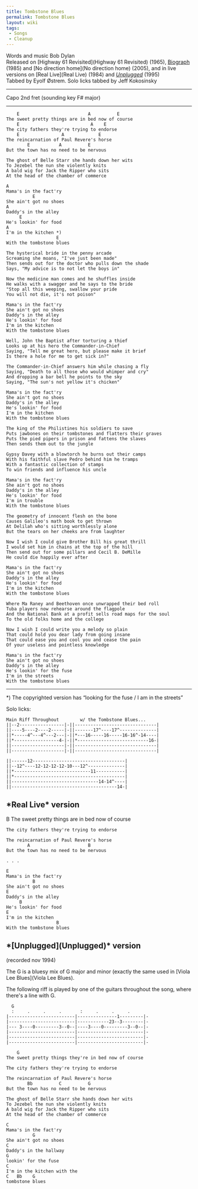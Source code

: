 ```yaml
---
title: Tombstone Blues
permalink: Tombstone Blues
layout: wiki
tags:
 - Songs
 - Cleanup
---
```


Words and music Bob Dylan  
Released on [Highway 61 Revisited](Highway 61 Revisited)
(1965), [Biograph](Biograph) (1985) and [No direction
home](No direction home) (2005), and in live versions on
[Real Live](Real Live) (1984) and
*[Unplugged](Unplugged)* (1995)  
Tabbed by Eyolf Østrem. Solo licks tabbed by Jeff Kokosinsky

* * * * *

Capo 2nd fret (sounding key F\# major)

* * * * *

        E                          A          E
    The sweet pretty things are in bed now of course
        E                           A    E
    The city fathers they're trying to endorse
        E                A             E
    The reincarnation of Paul Revere's horse
            E           A          E
    But the town has no need to be nervous

    The ghost of Belle Starr she hands down her wits
    To Jezebel the nun she violently knits
    A bald wig for Jack the Ripper who sits
    At the head of the chamber of commerce

    A
    Mama's in the fact'ry
              E
    She ain't got no shoes
    A
    Daddy's in the alley
         E
    He's lookin' for food
    A
    I'm in the kitchen *)
                       E
    With the tombstone blues

    The hysterical bride in the penny arcade
    Screaming she moans, "I've just been made"
    Then sends out for the doctor who pulls down the shade
    Says, "My advice is to not let the boys in"

    Now the medicine man comes and he shuffles inside
    He walks with a swagger and he says to the bride
    "Stop all this weeping, swallow your pride
    You will not die, it's not poison"

    Mama's in the fact'ry
    She ain't got no shoes
    Daddy's in the alley
    He's lookin' for food
    I'm in the kitchen
    With the tombstone blues

    Well, John the Baptist after torturing a thief
    Looks up at his hero the Commander-in-Chief
    Saying, "Tell me great hero, but please make it brief
    Is there a hole for me to get sick in?"

    The Commander-in-Chief answers him while chasing a fly
    Saying, "Death to all those who would whimper and cry"
    And dropping a bar bell he points to the sky
    Saying, "The sun's not yellow it's chicken"

    Mama's in the fact'ry
    She ain't got no shoes
    Daddy's in the alley
    He's lookin' for food
    I'm in the kitchen
    With the tombstone blues

    The king of the Philistines his soldiers to save
    Puts jawbones on their tombstones and flatters their graves
    Puts the pied pipers in prison and fattens the slaves
    Then sends them out to the jungle

    Gypsy Davey with a blowtorch he burns out their camps
    With his faithful slave Pedro behind him he tramps
    With a fantastic collection of stamps
    To win friends and influence his uncle

    Mama's in the fact'ry
    She ain't got no shoes
    Daddy's in the alley
    He's lookin' for food
    I'm in trouble
    With the tombstone blues

    The geometry of innocent flesh on the bone
    Causes Galileo's math book to get thrown
    At Delilah who's sitting worthlessly alone
    But the tears on her cheeks are from laughter

    Now I wish I could give Brother Bill his great thrill
    I would set him in chains at the top of the hill
    Then send out for some pillars and Cecil B. DeMille
    He could die happily ever after

    Mama's in the fact'ry
    She ain't got no shoes
    Daddy's in the alley
    He's lookin' for food
    I'm in the kitchen
    With the tombstone blues

    Where Ma Raney and Beethoven once unwrapped their bed roll
    Tuba players now rehearse around the flagpole
    And the National Bank at a profit sells road maps for the soul
    To the old folks home and the college

    Now I wish I could write you a melody so plain
    That could hold you dear lady from going insane
    That could ease you and cool you and cease the pain
    Of your useless and pointless knowledge

    Mama's in the fact'ry
    She ain't got no shoes
    Daddy's in the alley
    He's lookin' for the fuse
    I'm in the streets
    With the tombstone blues

* * * * *

\*) The copyrighted version has “looking for the fuse / I am in the
streets”

Solo licks:

    Main Riff Throughout        w/ the Tombstone Blues...
    ||--2-----------------|-||-------------------------------|
    ||----5----2----2-----|-||-------17^----17^--------------|
    ||*-----4^---4^---2---|-||*---16-----16-----16-16^-14----|
    ||*-----------------4-|-||*---------------------------16-|
    ||--------------------|-||-------------------------------|
    ||--------------------|-||-------------------------------|

    ||------12-----------------------------------|
    ||--12^----12-12-12-12-10---12^--------------|
    ||*-----------------------------11-----------|
    ||*------------------------------------------|
    ||---------------------------------14-14^----|
    ||----------------------------------------14-|

<h2 class="songversion">
*Real Live* version

</h2>
        B
    The sweet pretty things are in bed now of course

    The city fathers they're trying to endorse

    The reincarnation of Paul Revere's horse
            A                      B
    But the town has no need to be nervous

    . . .

    E
    Mama's in the fact'ry
              B
    She ain't got no shoes
    E
    Daddy's in the alley
         B
    He's lookin' for food
    E
    I'm in the kitchen
                       B
    With the tombstone blues

<h2 class="songversion">
*[Unplugged](Unplugged)* version

</h2>
(recorded nov 1994)

The G is a bluesy mix of G major and minor (exactly the same used in
[Viola Lee Blues](Viola Lee Blues).

The following riff is played by one of the guitars throughout the song,
where there's a line with G.

      G
      :     .     .     .       :     .     .     .
    |-------------------------|---------------1---------|-
    |-------------------------|------------23--3--------|-
    |--- 3----0---------3--0--|----3----0---------3--0--|-
    |-------------------------|-------------------------|-
    |-------------------------|-------------------------|-
    |-------------------------|-------------------------|-

        G
    The sweet pretty things they're in bed now of course

    The city fathers they're trying to endorse

    The reincarnation of Paul Revere's horse
            Bb          C          G
    But the town has no need to be nervous

    The ghost of Belle Starr she hands down her wits
    To Jezebel the nun she violently knits
    A bald wig for Jack the Ripper who sits
    At the head of the chamber of commerce

    C
    Mama's in the fact'ry
              G
    She ain't got no shoes
    C
    Daddy's in the hallway
    G
    lookin' for the fuse
    C
    I'm in the kitchen with the
    C   Bb    G
    tombstone blues
